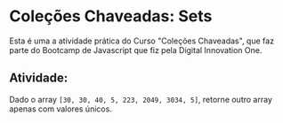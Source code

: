 # Coleções Chaveadas: Sets
Esta é uma a atividade prática do Curso "Coleções Chaveadas", que faz parte do Bootcamp de Javascript que fiz pela Digital Innovation One.

## Atividade:
Dado o array <code>[30, 30, 40, 5, 223, 2049, 3034, 5]</code>, retorne outro array apenas com valores únicos.